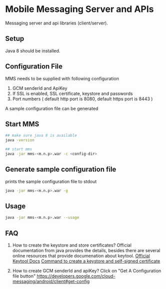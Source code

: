 # Mobile Messaging Server and APIs

Messaging server and  api libraries (client/server).

## Setup

Java 8 should be installed.

## Configuration File

MMS needs to be supplied with following configuration

1. GCM senderId and ApiKey
2. If SSL is enabled, SSL certificate, keystore and passwords
3. Port numbers ( default http port is 8080, default https port is 8443 )

A sample configuration file can be generated 

## Start MMS
```bash
## make sure java 8 is available
java -version

## start mms
java -jar mms-<m.n.p>.war -c <config-dir>
```

## Generate sample configuration file

prints the sample configuration file to stdout
```bash
java -jar mms-<m.n.p>.war -g
```

## Usage
```bash
java -jar mms-<m.n.p>.war --usage
```

## FAQ

1. How to create the keystore and store certificates?
   Official documentation from java provides the details, besides there are several online resources that provide documenation about keytool.
   [Official Keytool Docs](http://docs.oracle.com/javase/6/docs/technotes/tools/solaris/keytool.html)
   [Command to create a keystore and self-signed certificate](KEYGEN.md)  

2. How to create GCM senderId and apiKey?
   Click on "Get A Configuration file button"
   https://developers.google.com/cloud-messaging/android/client#get-config